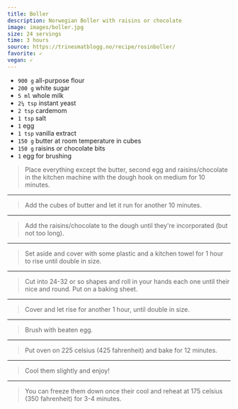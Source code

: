```yaml
---
title: Boller
description: Norwegian Boller with raisins or chocolate 
image: images/boller.jpg
size: 24 servings
time: 3 hours
source: https://trinesmatblogg.no/recipe/rosinboller/
favorite: ✓
vegan: ✓
---
```


* `900 g` all-purpose flour
* `200 g` white sugar
* `5 ml` whole milk
* `2¼ tsp` instant yeast
* `2 tsp` cardemom
* `1 tsp` salt
* `1` egg
* `1 tsp` vanilla extract
* `150 g` butter at room temperature in cubes
* `150 g` raisins or chocolate bits
* `1` egg for brushing

> Place everything except the butter, second egg and raisins/chocolate in the kitchen machine with the dough hook on medium for 10 minutes. 

---

> Add the cubes of butter and let it run for another 10 minutes.

---

> Add the raisins/chocolate to the dough until they're incorporated (but not too long).

---

> Set aside and cover with some plastic and a kitchen towel for 1 hour to rise until double in size.

---

> Cut into 24-32 or so shapes and roll in your hands each one until their nice and round. Put on a baking sheet.

---

> Cover and let rise for another 1 hour, until double in size.

---

> Brush with beaten egg.

---

> Put oven on 225 celsius (425 fahrenheit) and bake for 12 minutes.

---

> Cool them slightly and enjoy!

---

> You can freeze them down once their cool and reheat at 175 celsius (350 fahrenheit) for 3-4 minutes.
